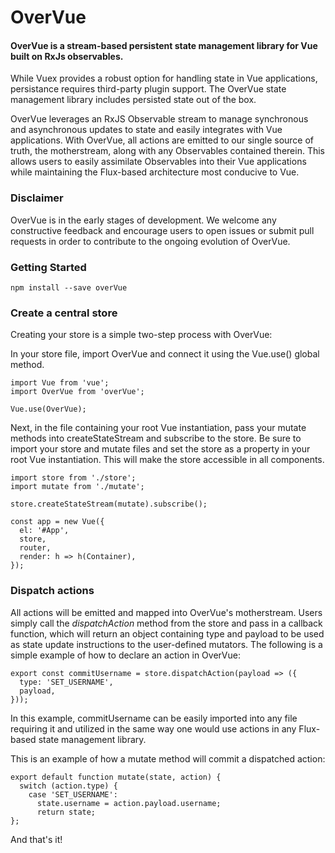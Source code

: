# OverVue
#### OverVue is a stream-based persistent state management library for Vue built on RxJs observables.

While Vuex provides a robust option for handling state in Vue applications,  persistance requires 
third-party plugin support. The OverVue state management library includes persisted state out of the box.

OverVue leverages an RxJS Observable stream to manage synchronous and asynchronous updates to state and easily integrates
with Vue applications. With OverVue, all actions are emitted to our single source of truth, the motherstream, along with any Observables contained therein. This allows users to easily assimilate Observables into their Vue applications while maintaining the Flux-based architecture most conducive to Vue. 

### Disclaimer

OverVue is in the early stages of development. We welcome any constructive feedback and encourage users to open issues 
or submit pull requests in order to contribute to the ongoing evolution of OverVue. 

### Getting Started

```
npm install --save overVue
```

### Create a central store

Creating your store is a simple two-step process with OverVue:

In your store file, import OverVue and connect it using the Vue.use() global method.

```
import Vue from 'vue';
import OverVue from 'overVue';

Vue.use(OverVue);
```
Next, in the file containing your root Vue instantiation, pass your mutate methods into createStateStream and subscribe to the store. Be sure to import your store and mutate files and set the store as a property in your root Vue instantiation. This will make the store accessible in all components. 

```
import store from './store';
import mutate from './mutate';

store.createStateStream(mutate).subscribe();

const app = new Vue({
  el: '#App',
  store,
  router,
  render: h => h(Container),
});
```
### Dispatch actions

All actions will be emitted and mapped into OverVue's motherstream. Users simply call the *dispatchAction* method from the store and pass in a callback function, which will return an object containing type and payload to be used as state update instructions to the user-defined mutators. The following is a simple example of how to declare an action in OverVue:

```
export const commitUsername = store.dispatchAction(payload => ({
  type: 'SET_USERNAME',
  payload,
}));
```
In this example, commitUsername can be easily imported into any file requiring it and utilized in the same way one would use actions in any Flux-based state management library. 

This is an example of how a mutate method will commit a dispatched action:
```
export default function mutate(state, action) {
  switch (action.type) {
    case 'SET_USERNAME':
      state.username = action.payload.username;
      return state;
};
```
And that's it!




